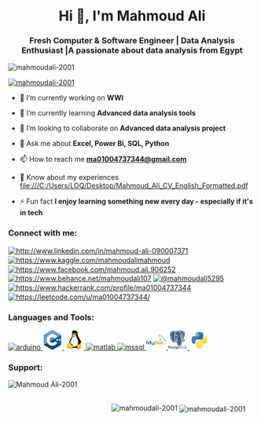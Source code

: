 <h1 align="center">Hi 👋, I'm Mahmoud Ali</h1>
<h3 align="center">Fresh Computer & Software Engineer | Data Analysis Enthusiast |A passionate about data analysis from Egypt</h3>

<p align="left"> <img src="https://komarev.com/ghpvc/?username=mahmoudali-2001&label=Profile%20views&color=0e75b6&style=flat" alt="mahmoudali-2001" /> </p>

<p align="left"> <a href="https://github.com/ryo-ma/github-profile-trophy"><img src="https://github-profile-trophy.vercel.app/?username=mahmoudali-2001" alt="mahmoudali-2001" /></a> </p>

- 🔭 I’m currently working on **WWI**

- 🌱 I’m currently learning **Advanced data analysis tools**

- 👯 I’m looking to collaborate on **Advanced data analysis project**

- 💬 Ask me about **Excel, Power Bi, SQL, Python**

- 📫 How to reach me **ma01004737344@gmail.com**

- 📄 Know about my experiences [file:///C:/Users/LOQ/Desktop/Mahmoud_Ali_CV_English_Formatted.pdf](file:///C:/Users/LOQ/Desktop/Mahmoud_Ali_CV_English_Formatted.pdf)

- ⚡ Fun fact **I enjoy learning something new every day - especially if it's in tech**

<h3 align="left">Connect with me:</h3>
<p align="left">
<a href="https://linkedin.com/in/http://www.linkedin.com/in/mahmoud-ali-090007371" target="blank"><img align="center" src="https://raw.githubusercontent.com/rahuldkjain/github-profile-readme-generator/master/src/images/icons/Social/linked-in-alt.svg" alt="http://www.linkedin.com/in/mahmoud-ali-090007371" height="30" width="40" /></a>
<a href="https://kaggle.com/https://www.kaggle.com/mahmoudalimahmoud" target="blank"><img align="center" src="https://raw.githubusercontent.com/rahuldkjain/github-profile-readme-generator/master/src/images/icons/Social/kaggle.svg" alt="https://www.kaggle.com/mahmoudalimahmoud" height="30" width="40" /></a>
<a href="https://fb.com/https://www.facebook.com/mahmoud.ali.906252" target="blank"><img align="center" src="https://raw.githubusercontent.com/rahuldkjain/github-profile-readme-generator/master/src/images/icons/Social/facebook.svg" alt="https://www.facebook.com/mahmoud.ali.906252" height="30" width="40" /></a>
<a href="https://www.behance.net/https://www.behance.net/mahmoudali107" target="blank"><img align="center" src="https://raw.githubusercontent.com/rahuldkjain/github-profile-readme-generator/master/src/images/icons/Social/behance.svg" alt="https://www.behance.net/mahmoudali107" height="30" width="40" /></a>
<a href="https://www.youtube.com/c/@mahmoudali5295" target="blank"><img align="center" src="https://raw.githubusercontent.com/rahuldkjain/github-profile-readme-generator/master/src/images/icons/Social/youtube.svg" alt="@mahmoudali5295" height="30" width="40" /></a>
<a href="https://www.hackerrank.com/https://www.hackerrank.com/profile/ma01004737344" target="blank"><img align="center" src="https://raw.githubusercontent.com/rahuldkjain/github-profile-readme-generator/master/src/images/icons/Social/hackerrank.svg" alt="https://www.hackerrank.com/profile/ma01004737344" height="30" width="40" /></a>
<a href="https://www.leetcode.com/https://leetcode.com/u/ma01004737344/" target="blank"><img align="center" src="https://raw.githubusercontent.com/rahuldkjain/github-profile-readme-generator/master/src/images/icons/Social/leet-code.svg" alt="https://leetcode.com/u/ma01004737344/" height="30" width="40" /></a>
</p>

<h3 align="left">Languages and Tools:</h3>
<p align="left"> <a href="https://www.arduino.cc/" target="_blank" rel="noreferrer"> <img src="https://cdn.worldvectorlogo.com/logos/arduino-1.svg" alt="arduino" width="40" height="40"/> </a> <a href="https://www.w3schools.com/cpp/" target="_blank" rel="noreferrer"> <img src="https://raw.githubusercontent.com/devicons/devicon/master/icons/cplusplus/cplusplus-original.svg" alt="cplusplus" width="40" height="40"/> </a> <a href="https://www.linux.org/" target="_blank" rel="noreferrer"> <img src="https://raw.githubusercontent.com/devicons/devicon/master/icons/linux/linux-original.svg" alt="linux" width="40" height="40"/> </a> <a href="https://www.mathworks.com/" target="_blank" rel="noreferrer"> <img src="https://upload.wikimedia.org/wikipedia/commons/2/21/Matlab_Logo.png" alt="matlab" width="40" height="40"/> </a> <a href="https://www.microsoft.com/en-us/sql-server" target="_blank" rel="noreferrer"> <img src="https://www.svgrepo.com/show/303229/microsoft-sql-server-logo.svg" alt="mssql" width="40" height="40"/> </a> <a href="https://www.mysql.com/" target="_blank" rel="noreferrer"> <img src="https://raw.githubusercontent.com/devicons/devicon/master/icons/mysql/mysql-original-wordmark.svg" alt="mysql" width="40" height="40"/> </a> <a href="https://www.postgresql.org" target="_blank" rel="noreferrer"> <img src="https://raw.githubusercontent.com/devicons/devicon/master/icons/postgresql/postgresql-original-wordmark.svg" alt="postgresql" width="40" height="40"/> </a> <a href="https://www.python.org" target="_blank" rel="noreferrer"> <img src="https://raw.githubusercontent.com/devicons/devicon/master/icons/python/python-original.svg" alt="python" width="40" height="40"/> </a> </p>

<h3 align="left">Support:</h3>
<p><a href="https://www.buymeacoffee.com/Mahmoud Ali-2001"> <img align="left" src="https://cdn.buymeacoffee.com/buttons/v2/default-yellow.png" height="50" width="210" alt="Mahmoud Ali-2001" /></a></p><br><br>

<p><img align="left" src="https://github-readme-stats.vercel.app/api/top-langs?username=mahmoudali-2001&show_icons=true&locale=en&layout=compact" alt="mahmoudali-2001" /></p>

<p>&nbsp;<img align="center" src="https://github-readme-stats.vercel.app/api?username=mahmoudali-2001&show_icons=true&locale=en" alt="mahmoudali-2001" /></p>
